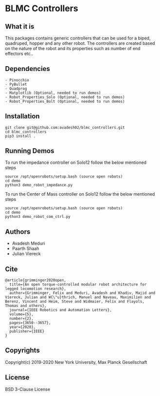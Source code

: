 # BLMC Controllers

## What it is

This packages contains generic controllers that can be used for a biped, quadruped, hopper and any other robot. The controllers are created based on the nature of the robot and its properties such as number of end effectors etc..

## Dependencies
```
- Pinocchio
- PyBullet
- Quadprog
- Matplotlib (Optional, needed to run demos)
- Robot_Properties_Solo (Optional, needed to run demos)
- Robot_Properties_Bolt (Optional, needed to run demos)
```
## Installation
```
git clone git@github.com:avadesh02/blmc_controllers.git
cd blmc_controllers
pip3 install .
```

## Running Demos
To run the impedance controller on Solo12 follow the below mentioned steps 
```
source /opt/openrobots/setup.bash (source open robots)
cd demo
python3 demo_robot_impedance.py
```

To run the Center of Mass controller on Solo12 follow the below mentioned steps
```
source /opt/openrobots/setup.bash (source open robots)
cd demo
python3 demo_robot_com_ctrl.py
```

## Authors
- Avadesh Meduri
- Paarth Shaah 
- Julian Viereck

## Cite
```
@article{grimminger2020open,
  title={An open torque-controlled modular robot architecture for legged locomotion research},
  author={Grimminger, Felix and Meduri, Avadesh and Khadiv, Majid and Viereck, Julian and W{\"u}thrich, Manuel and Naveau, Maximilien and Berenz, Vincent and Heim, Steve and Widmaier, Felix and Flayols, Thomas and others},
  journal={IEEE Robotics and Automation Letters},
  volume={5},
  number={2},
  pages={3650--3657},
  year={2020},
  publisher={IEEE}
}
```

## Copyrights

Copyright(c) 2019-2020 New York University, Max Planck Gesellschaft

## License

BSD 3-Clause License


